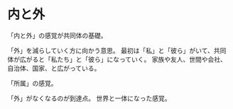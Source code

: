 # 内と外

「内と外」の感覚が共同体の基礎。

「外」を減らしていく方に向かう意思。
最初は「私」と「彼ら」がいて、共同体が広がると「私たち」と「彼ら」になっていく。
家族や友人、世間や会社、自治体、国家、と広がっている。

「所属」の感覚。

「外」がなくなるのが到達点。
世界と一体になった感覚。
